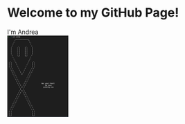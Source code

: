 # Welcome to my GitHub Page! 
<div valign="center">
	I'm Andrea
</div>

<img src="https://github.com/aFalkons/aFalKons/blob/main/aFalkons.png" width="28%" >
<!--
**aFalkons/aFalKons** is a ✨ _special_ ✨ repository because its `README.md` (this file) appears on your GitHub profile.

Here are some ideas to get you started:

- 🔭 I’m currently working on ...
- 🌱 I’m currently learning ...
- 👯 I’m looking to collaborate on ...
- 🤔 I’m looking for help with ...
- 💬 Ask me about ...
- 📫 How to reach me: ...
- 😄 Pronouns: ...
- ⚡ Fun fact: ...
-->
